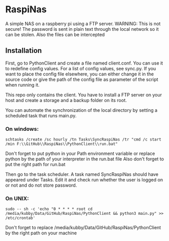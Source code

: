 # RaspiNas
A simple NAS on a raspberry pi using a FTP server.
WARNING: This is not secure! The password is sent in plain text through the local network so it can be stolen. Also the files can be intercepted

## Installation

First, go to PythonClient and create a file named client.conf. You can use it to redefine config values. For a list of config values, see sync.py. If you want to place the config file elsewhere, you can either change it in the source code or give the path of the config file as parameter of the script when running it.

This repo only contains the client. You have to install a FTP server on your host and create a storage and a backup folder on its root.

You can automate the synchronization of the local directory by setting a scheduled task that runs main.py.

### On windows:
```
schtasks /create /sc hourly /tn Tasks\SyncRaspiNas /tr "cmd /c start /min F:\\GitHub\\RaspiNas\\PythonClient\\run.bat"
```
Don't forget to put python in your Path environment variable or replace python by the path of your interpreter in the run.bat file
Also don't forget to put the right path for run.bat

Then go to the task scheduler. A task named SyncRaspiNas should have appeared under Tasks. Edit it and check run whether the user is logged on or not and do not store password.

### On UNIX:
```
sudo -- sh -c 'echo "0 * * * * root cd /media/kubby/Data/GitHub/RaspiNas/PythonClient && python3 main.py" >> /etc/crontab'
```
Don't forget to replace /media/kubby/Data/GitHub/RaspiNas/PythonClient by the right path on your machine
